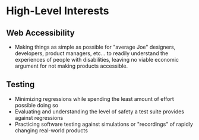 # High-Level Interests

## Web Accessibility

- Making things as simple as possible for "average Joe" designers, developers, product managers, etc... to readily understand the experiences of people with disabilities, leaving no viable economic argument for not making products accessible.

## Testing

- Minimizing regressions while spending the least amount of effort possible doing so
- Evaluating and understanding the level of safety a test suite provides against regressions
- Practicing software testing against simulations or "recordings" of rapidly changing real-world products

<!--
**Grunet/Grunet** is a ✨ _special_ ✨ repository because its `README.md` (this file) appears on your GitHub profile.
-->
